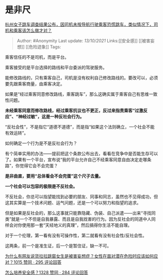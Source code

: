# 是非尺
[杭州女子跳车调查结果公布，因司机未按导航行驶乘客恐慌跳车，类似情况下，司机和乘客该怎么做才对？](https://www.zhihu.com/question/466324039/answer/1954121969)

> Author: #Anonymity
> Last update: *13/10/2021*
> Links:[[安全感]] [[被害妄想]] [[危险迹象]]
> Tags:

乘客信任的不是司机，而是平台。

乘客接受的是平台选择的路线和平台委派的驾驶服务。

能修改路线的，只有乘客自己，司机是没有权利自己修改路线的。要改可以，必须要先跟乘客商量，由乘客决定。

如果是“经过乘客同意修改路线，乘客跳车”，那么这确实属于乘客自己有思维一致性问题。

**未经乘客同意而修改路线，经过乘客抗议也不更正，反过来指责乘客“过激反应”、“神经过敏”，这是一种反社会行为。**

“反社会性”，不是指它“道德不道德”，而是指“如果这个法则确立，一个社会不能有效运转”。

如何确定一个行为是不是反社会行为？

有个简单实用的办法——提前把这个条款公布出去，看看在竞争中是否能生存可以了。如果有一个平台，宣布说“我的平台允许自己不经乘客同意自由决定走哪条路”，你觉得它会不会完蛋？

**是非曲直，要用“总体看会不会完蛋”这个尺子去量。**

**一个社会可以包容的极限是不反社会。**

不反社会，你总可以指望能找到必要的朋友、同事和同志，虽然也不见得成功，但这其实算是一个技术问题、运气问题，还是一个可以努力和指望的追求。

但是如果是反社会的，那么这事就只能靠隐藏、伪装、自己派遣——出来“寻找同类”就是一个不但是自我暴露、而且是自我戕害的行为。因为反社会的同道中人同样会对你使用那一套“天经地义的真理”，然后搞得你生活不能自理。

对于一个伦理，第一看有没有可操作性，第二就看有没有社会性/反社会性。

这两条，前一个是准生证，后一个是暂住证，缺一不可。

[为什么有网友说货拉拉跳窗女生是被害妄想症？女性在面对潜在危险时应该如何应对？1015 赞同 · 295 评论回答](https://www.zhihu.com/question/445953488/answer/1750694728)

[怎么培养安全感？1328 赞同 · 284 评论回答](https://www.zhihu.com/question/29141214/answer/1764795653)

